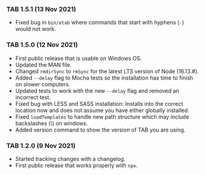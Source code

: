 ### TAB 1.5.1 (13 Nov 2021)

- Fixed bug in `bin/atab` where commands that start with hyphens (`-`) would not work.

### TAB 1.5.0 (12 Nov 2021)

- First public release that is usable on Windows OS.
- Updated the MAN file.
- Changed `rmdirSync` to `rmSync` for the latest LTS version of Node (16.13.#).
- Added `--delay` flag to Mocha tests so the installation has time to finish on slower computers.
- Updated tests to work with the new `--delay` flag and removed an incorrect test.
- Fixed bug with LESS and SASS installation: Installs into the correct location now and does not assume you have either globally installed.
- Fixed `loadTemplates` to handle new path structure which may include backslashes (\\) on windows.
- Added version command to show the version of TAB you are using.

### TAB 1.2.0 (9 Nov 2021)

- Started tracking changes with a changelog.
- First public release that works properly with `npx`.
